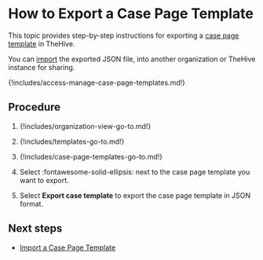 # How to Export a Case Page Template

This topic provides step-by-step instructions for exporting a [case page template](about-case-page-templates.md) in TheHive.

You can [import](import-a-case-page-template.md) the exported JSON file, into another organization or TheHive instance for sharing.

{!includes/access-manage-case-page-templates.md!}

<h2>Procedure</h2>

1. {!includes/organization-view-go-to.md!}

2. {!includes/templates-go-to.md!}

3. {!includes/case-page-templates-go-to.md!}

4. Select :fontawesome-solid-ellipsis: next to the case page template you want to export.

5. Select **Export case template** to export the case page template in JSON format.

<h2>Next steps</h2>

* [Import a Case Page Template](import-a-case-page-template.md)